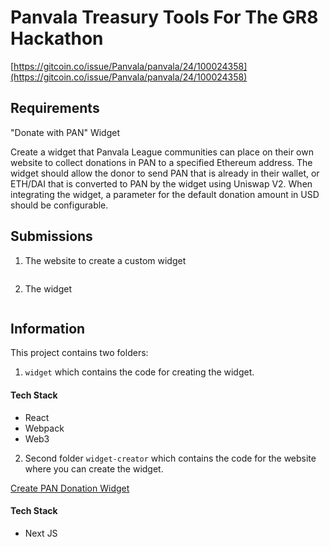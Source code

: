 # Panvala Treasury Tools For The GR8 Hackathon

[https://gitcoin.co/issue/Panvala/panvala/24/100024358](https://gitcoin.co/issue/Panvala/panvala/24/100024358)

## Requirements

"Donate with PAN" Widget

Create a widget that Panvala League communities can place on their own website to collect donations in PAN to a specified Ethereum address. The widget should allow the donor to send PAN that is already in their wallet, or ETH/DAI that is converted to PAN by the widget using Uniswap V2. When integrating the widget, a parameter for the default donation amount in USD should be configurable.

## Submissions

1. The website to create a custom widget

![]()

2. The widget

![]()

## Information

This project contains two folders:

1. `widget` which contains the code for creating the widget.

#### Tech Stack

- React
- Webpack
- Web3

2. Second folder `widget-creator` which contains the code for the website where you can create the widget.

[Create PAN Donation Widget](https://panvala.vercel.app/)

#### Tech Stack

- Next JS
